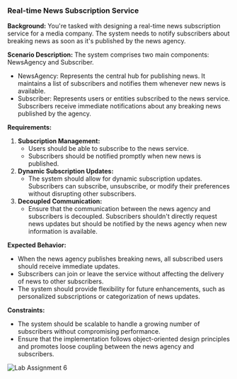 ### Real-time News Subscription Service

**Background:** You're tasked with designing a real-time news subscription service for a media company. The system needs to notify subscribers about breaking news as soon as it's published by the news agency.

**Scenario Description:** The system comprises two main components: NewsAgency and Subscriber.

- NewsAgency: Represents the central hub for publishing news. It maintains a list of subscribers and notifies them whenever new news is available.
- Subscriber: Represents users or entities subscribed to the news service. Subscribers receive immediate notifications about any breaking news published by the agency.

**Requirements:**
1. **Subscription Management:**
    - Users should be able to subscribe to the news service.
    - Subscribers should be notified promptly when new news is published.
2. **Dynamic Subscription Updates:**
    - The system should allow for dynamic subscription updates. Subscribers can subscribe, unsubscribe, or modify their preferences without disrupting other subscribers.
3. **Decoupled Communication:**
    - Ensure that the communication between the news agency and subscribers is decoupled. Subscribers shouldn't directly request news updates but should be notified by the news agency when new information is available.

**Expected Behavior:**
- When the news agency publishes breaking news, all subscribed users should receive immediate updates.
- Subscribers can join or leave the service without affecting the delivery of news to other subscribers.
- The system should provide flexibility for future enhancements, such as personalized subscriptions or categorization of news updates.

**Constraints:**
- The system should be scalable to handle a growing number of subscribers without compromising performance.
- Ensure that the implementation follows object-oriented design principles and promotes loose coupling between the news agency and subscribers.

![Lab Assignment 6](https://github.com/user-attachments/assets/659f707d-b656-4ea4-9246-39257aa6deeb)